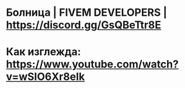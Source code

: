 # Болница | FIVEM DEVELOPERS | https://discord.gg/GsQBeTtr8E
# Как изглежда: https://www.youtube.com/watch?v=wSIO6Xr8eIk
